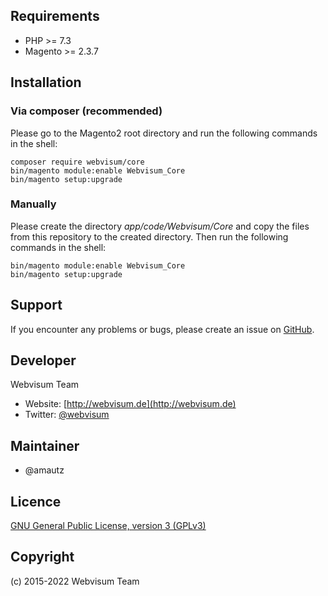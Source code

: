 Requirements
------------
- PHP >= 7.3
- Magento >= 2.3.7

Installation
------------

### Via composer (recommended)

Please go to the Magento2 root directory and run the following commands in the shell:

```
composer require webvisum/core
bin/magento module:enable Webvisum_Core
bin/magento setup:upgrade
```

### Manually

Please create the directory *app/code/Webvisum/Core* and copy the files from this repository to the created directory. Then run the following commands in the shell:

```
bin/magento module:enable Webvisum_Core
bin/magento setup:upgrade
```

Support
-------
If you encounter any problems or bugs, please create an issue on [GitHub](https://gitlab.webvisum.de/magento2/module/Webvisum_Core/-/issues).

Developer
---------
Webvisum Team
* Website: [http://webvisum.de](http://webvisum.de)
* Twitter: [@webvisum](https://twitter.com/webvisum)

Maintainer
----------
* @amautz

Licence
-------
[GNU General Public License, version 3 (GPLv3)](http://opensource.org/licenses/gpl-3.0)

Copyright
---------
(c) 2015-2022 Webvisum Team
